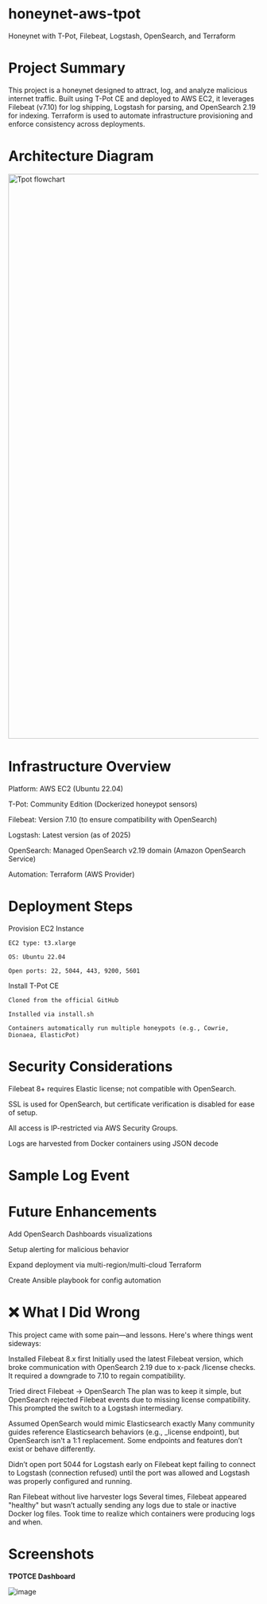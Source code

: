 # honeynet-aws-tpot
Honeynet with T-Pot, Filebeat, Logstash, OpenSearch, and Terraform

# Project Summary
This project is a honeynet designed to attract, log, and analyze malicious internet traffic. Built using T-Pot CE and deployed to AWS EC2, it leverages Filebeat (v7.10) for log shipping, Logstash for parsing, and OpenSearch 2.19 for indexing. Terraform is used to automate infrastructure provisioning and enforce consistency across deployments.

# Architecture Diagram
<img width="1135" alt="Tpot flowchart" src="https://github.com/user-attachments/assets/6762cd66-6d54-4a67-8781-0d6f4b25ca46" />


# Infrastructure Overview
Platform: AWS EC2 (Ubuntu 22.04)

T-Pot: Community Edition (Dockerized honeypot sensors)

Filebeat: Version 7.10 (to ensure compatibility with OpenSearch)

Logstash: Latest version (as of 2025)

OpenSearch: Managed OpenSearch v2.19 domain (Amazon OpenSearch Service)

Automation: Terraform (AWS Provider)

# Deployment Steps
Provision EC2 Instance

    EC2 type: t3.xlarge

    OS: Ubuntu 22.04

    Open ports: 22, 5044, 443, 9200, 5601

Install T-Pot CE

    Cloned from the official GitHub

    Installed via install.sh

    Containers automatically run multiple honeypots (e.g., Cowrie, Dionaea, ElasticPot)



# Security Considerations

Filebeat 8+ requires Elastic license; not compatible with OpenSearch.

SSL is used for OpenSearch, but certificate verification is disabled for ease of setup.

All access is IP-restricted via AWS Security Groups.

Logs are harvested from Docker containers using JSON decode

# Sample Log Event

# Future Enhancements

Add OpenSearch Dashboards visualizations

Setup alerting for malicious behavior

Expand deployment via multi-region/multi-cloud Terraform

Create Ansible playbook for config automation

# ❌ What I Did Wrong

This project came with some pain—and lessons. Here's where things went sideways:

  Installed Filebeat 8.x first
    Initially used the latest Filebeat version, which broke communication with OpenSearch 2.19 due to x-pack /license checks. It required a downgrade to 7.10 to regain compatibility.

  Tried direct Filebeat → OpenSearch
    The plan was to keep it simple, but OpenSearch rejected Filebeat events due to missing license compatibility. This prompted the switch to a Logstash intermediary.

  Assumed OpenSearch would mimic Elasticsearch exactly
    Many community guides reference Elasticsearch behaviors (e.g., _license endpoint), but OpenSearch isn't a 1:1 replacement. Some endpoints and features don’t exist or behave differently.

  Didn’t open port 5044 for Logstash early on
    Filebeat kept failing to connect to Logstash (connection refused) until the port was allowed and Logstash was properly configured and running.

  Ran Filebeat without live harvester logs
    Several times, Filebeat appeared "healthy" but wasn’t actually sending any logs due to stale or inactive Docker log files. Took time to realize which containers were producing logs and when.

# Screenshots

**TPOTCE Dashboard**

![image](https://github.com/user-attachments/assets/e72ed326-7cb5-4722-b435-692b319c136e)
